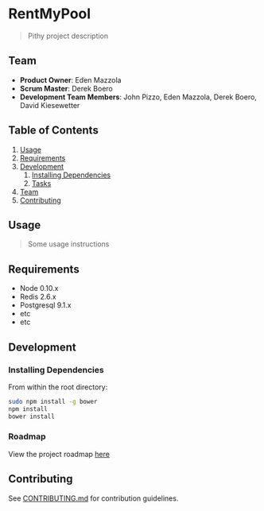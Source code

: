 # RentMyPool

> Pithy project description

## Team

  - __Product Owner__: Eden Mazzola
  - __Scrum Master__: Derek Boero
  - __Development Team Members__: 
    John Pizzo,
    Eden Mazzola,
    Derek Boero,
    David Kiesewetter

## Table of Contents

1. [Usage](#Usage)
1. [Requirements](#requirements)
1. [Development](#development)
    1. [Installing Dependencies](#installing-dependencies)
    1. [Tasks](#tasks)
1. [Team](#team)
1. [Contributing](#contributing)

## Usage

> Some usage instructions

## Requirements

- Node 0.10.x
- Redis 2.6.x
- Postgresql 9.1.x
- etc
- etc

## Development

### Installing Dependencies

From within the root directory:

```sh
sudo npm install -g bower
npm install
bower install
```

### Roadmap

View the project roadmap [here](LINK_TO_PROJECT_ISSUES)


## Contributing

See [CONTRIBUTING.md](CONTRIBUTING.md) for contribution guidelines.
